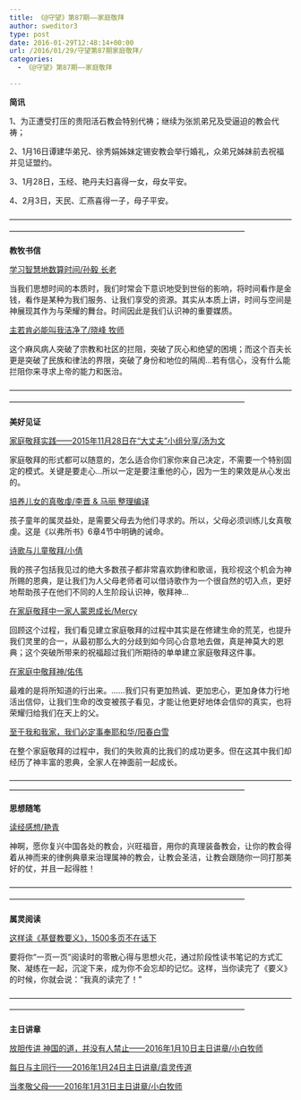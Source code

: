 ```yaml
---
title: 《@守望》第87期——家庭敬拜
author: sweditor3
type: post
date: 2016-01-29T12:48:14+00:00
url: /2016/01/29/守望第87期家庭敬拜/
categories:
  - 《@守望》第87期——家庭敬拜

---
```

**简讯** 

1、为正遭受打压的贵阳活石教会特别代祷；继续为张凯弟兄及受逼迫的教会代祷；
	  
2、1月16日谭建华弟兄、徐秀娟姊妹定锡安教会举行婚礼，众弟兄姊妹前去祝福并见证盟约。
	  
3、1月28日，玉经、艳丹夫妇喜得一女，母女平安。
	  
4、2月3日，天民、汇燕喜得一子，母子平安。 

<span style="line-height: 20.8px;">&mdash;&mdash;&mdash;&mdash;&mdash;&mdash;&mdash;&mdash;&mdash;&mdash;&mdash;&mdash;&mdash;&mdash;&mdash;&mdash;&mdash;&mdash;&mdash;&mdash;&mdash;&mdash;&mdash;&mdash;&mdash;&mdash;&mdash;&mdash;&mdash;&mdash;&mdash;&mdash;&mdash;&mdash;&mdash;&mdash;&mdash;&mdash;&mdash;&mdash;&mdash;&mdash;&mdash;&mdash;&mdash;&mdash;&mdash;&mdash;&mdash;&mdash;&mdash;&mdash;&mdash;&mdash;&mdash;&mdash;&mdash;&mdash;&mdash;&mdash;&mdash;&mdash;&mdash;&mdash;&mdash;&mdash;</span> 

**教牧书信** 

[学习智慧地数算时间/孙毅 长老][1]
	  
当我们思想时间的本质时，我们时常会下意识地受到世俗的影响，将时间看作是金钱，看作是某种为我们服务、让我们享受的资源。其实从本质上讲，时间与空间是神展现其作为与荣耀的舞台。时间因此是我们认识神的重要媒质。 

[主若肯必能叫我洁净了/晓峰 牧师][2]
	  
这个麻风病人突破了宗教和社区的拦阻，突破了灰心和绝望的困境；而这个百夫长更是突破了民族和律法的界限，突破了身份和地位的隔阂&#8230;若有信心，没有什么能拦阻你来寻求上帝的能力和医治。 

<span style="line-height: 20.8px;">&mdash;&mdash;&mdash;&mdash;&mdash;&mdash;&mdash;&mdash;&mdash;&mdash;&mdash;&mdash;&mdash;&mdash;&mdash;&mdash;&mdash;&mdash;&mdash;&mdash;&mdash;&mdash;&mdash;&mdash;&mdash;&mdash;&mdash;&mdash;&mdash;&mdash;&mdash;&mdash;&mdash;&mdash;&mdash;&mdash;&mdash;&mdash;&mdash;&mdash;&mdash;&mdash;&mdash;&mdash;&mdash;&mdash;&mdash;&mdash;&mdash;&mdash;&mdash;&mdash;&mdash;&mdash;&mdash;&mdash;&mdash;&mdash;&mdash;&mdash;&mdash;&mdash;&mdash;&mdash;&mdash;&mdash;</span> 

**美好见证** 

[家庭敬拜实践&mdash;&mdash;2015年11月28日在&ldquo;大丈夫&rdquo;小组分享/汤为文][3]
	  
家庭敬拜的形式都可以随意的，怎么适合你们家你来自己决定，不需要一个特别固定的模式。关键是要走心&#8230;所以一定是要注重他的心，因为一生的果效是从心发出的。 

[培养儿女的真敬虔/李晋 & 马丽 整理编译][4]
	  
孩子童年的属灵益处，是需要父母去为他们寻求的。所以，父母必须训练儿女真敬虔。这是《以弗所书》6章4节中明确的诫命。 

[诗歌与儿童敬拜/小倩][5]
	  
我的孩子包括我见过的绝大多数孩子都非常喜欢韵律和歌谣，我珍视这个机会为神所赐的恩典，是让我们为人父母老师者可以借诗歌作为一个很自然的切入点，更好地帮助孩子在他们不同的人生阶段认识神，敬拜神&#8230; 

[在家庭敬拜中一家人蒙恩成长/Mercy][6]
	  
回顾这个过程，我们看见建立家庭敬拜的过程中其实是在修建生命的荒芜，也提升我们灵里的合一，从最初那么大的分歧到如今同心合意地去做，真是神莫大的恩典；这个突破所带来的祝福超过我们所期待的单单建立家庭敬拜这件事。 

[在家庭中敬拜神/佑伟][7]
	  
最难的是将所知道的行出来。&hellip;&hellip;我们只有更加热诚、更加忠心，更加身体力行地活出信仰，让我们生命的改变被孩子看见，才能让他更好地体会信仰的真实，也将荣耀归给我们在天上的父。 

[至于我和我家，我们必定事奉耶和华/阳春白雪][8]
	  
在整个家庭敬拜的过程中，我们的失败真的比我们的成功更多。但在这其中我们却经历了神丰富的恩典，全家人在神面前一起成长。 

&mdash;&mdash;&mdash;&mdash;&mdash;&mdash;&mdash;&mdash;&mdash;&mdash;&mdash;&mdash;&mdash;&mdash;&mdash;&mdash;&mdash;&mdash;&mdash;&mdash;&mdash;&mdash;&mdash;&mdash;&mdash;&mdash;&mdash;&mdash;&mdash;&mdash;&mdash;&mdash;&mdash;&mdash;&mdash;&mdash;&mdash;&mdash;&mdash;&mdash;&mdash;&mdash;&mdash;&mdash;&mdash;&mdash;&mdash;&mdash;&mdash;&mdash;&mdash;&mdash;&mdash;&mdash;&mdash;&mdash;&mdash;&mdash;&mdash;&mdash;&mdash;&mdash;&mdash;&mdash;&mdash;&mdash; 

**思想随笔**
	  
[读经感想/艳青][9]
	  
神啊，愿你复兴中国各处的教会，兴旺福音，用你的真理装备教会，让你的教会得着从神而来的律例典章来治理属神的教会，让教会圣洁，让教会跟随你一同打那美好的仗，并且一起得胜！ 

<span style="line-height: 20.8px;">&mdash;&mdash;&mdash;&mdash;&mdash;&mdash;&mdash;&mdash;&mdash;&mdash;&mdash;&mdash;&mdash;&mdash;&mdash;&mdash;&mdash;&mdash;&mdash;&mdash;&mdash;&mdash;&mdash;&mdash;&mdash;&mdash;&mdash;&mdash;&mdash;&mdash;&mdash;&mdash;&mdash;&mdash;&mdash;&mdash;&mdash;&mdash;&mdash;&mdash;&mdash;&mdash;&mdash;&mdash;&mdash;&mdash;&mdash;&mdash;&mdash;&mdash;&mdash;&mdash;&mdash;&mdash;&mdash;&mdash;&mdash;&mdash;&mdash;&mdash;&mdash;&mdash;&mdash;&mdash;&mdash;&mdash;</span> 

**属灵阅读**
	  
[这样读《基督教要义》，1500多页不在话下][10]
	  
要将你&ldquo;一页一页&rdquo;阅读时的零散心得与思想火花，通过阶段性读书笔记的方式汇聚、凝练在一起，沉淀下来，成为你不会忘却的记忆。这样，当你读完了《要义》的时候，你就会说：&ldquo;我真的读完了！&rdquo; 

<span style="line-height: 20.8px;">&mdash;&mdash;&mdash;&mdash;&mdash;&mdash;&mdash;&mdash;&mdash;&mdash;&mdash;&mdash;&mdash;&mdash;&mdash;&mdash;&mdash;&mdash;&mdash;&mdash;&mdash;&mdash;&mdash;&mdash;&mdash;&mdash;&mdash;&mdash;&mdash;&mdash;&mdash;&mdash;&mdash;&mdash;&mdash;&mdash;&mdash;&mdash;&mdash;&mdash;&mdash;&mdash;&mdash;&mdash;&mdash;&mdash;&mdash;&mdash;&mdash;&mdash;&mdash;&mdash;&mdash;&mdash;&mdash;&mdash;&mdash;&mdash;&mdash;&mdash;&mdash;&mdash;&mdash;&mdash;&mdash;&mdash;</span> 

**主日讲章**
	  
[放胆传讲 神国的道，并没有人禁止&mdash;&mdash;2016年1月10日主日讲章/小白牧师][11]
	  
[每日与主同行&mdash;&mdash;2016年1月24日主日讲章/袁灵传道][12]
	  
[当孝敬父母&mdash;&mdash;2016年1月31日主日讲章/小白牧师][13]

 [1]: /2016/01/29/学习智慧地数算时间/
 [2]: /2016/01/29/主若肯必能叫我洁净了/
 [3]: /2016/01/29/家庭敬拜实践2015年11月28日在大丈夫小组分享/
 [4]: /2016/01/29/培养儿女的真敬虔/
 [5]: /2016/01/29/诗歌与儿童敬拜/
 [6]: /2016/01/29/在家庭敬拜中一家人蒙恩成长/
 [7]: /2016/01/29/在家庭中敬拜神2/
 [8]: /2016/01/29/至于我和我家我们必定事奉耶和华/
 [9]: /2016/01/29/读经感想/
 [10]: /2016/01/29/怎么读完基督教要义这本超过1500页的书/
 [11]: /2016/01/09/放胆传讲神国的道并没有人禁止2016年1月10日/
 [12]: /2016/01/23/每日与主同行2016年1月24日主日讲章袁灵传道/
 [13]: /2016/01/29/当孝敬父母2016年1月31日主日讲章小白牧师/